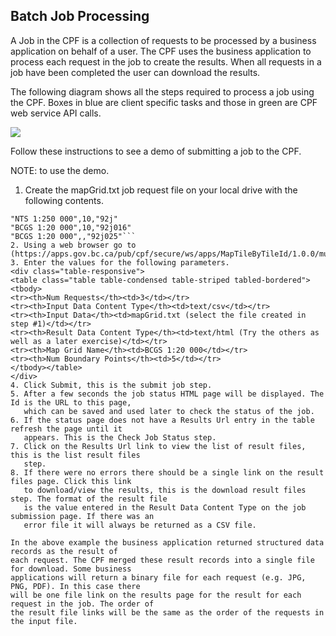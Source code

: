 ## Batch Job Processing

A Job in the CPF is a collection of requests to be processed by a business application on behalf
of a user. The CPF uses the business application to process each request in the job to create the 
results. When all requests in a job have been completed the user can download the results.

The following diagram shows all the steps required to process a job using the CPF. Boxes in blue
are client specific tasks and those in green are CPF web service API calls.

<div class="diagram"><img src="../images/jobProcessing.png" /></div>
 
Follow these instructions to see a demo of submitting a job to the CPF.

NOTE:  to use the demo.


1. Create the mapGrid.txt job request file on your local drive with the following contents.
```"mapGridName","numBoundaryPoints","mapTileId"
"NTS 1:250 000",10,"92j"
"BCGS 1:20 000",10,"92j016"
"BCGS 1:20 000",,"92j025"```
2. Using a web browser go to (https://apps.gov.bc.ca/pub/cpf/secure/ws/apps/MapTileByTileId/1.0.0/multiple/).
3. Enter the values for the following parameters.
<div class="table-responsive">
<table class="table table-condensed table-striped tabled-bordered">
<tbody>
<tr><th>Num Requests</th><td>3</td></tr>
<tr><th>Input Data Content Type</th><td>text/csv</td></tr>
<tr><th>Input Data</th><td>mapGrid.txt (select the file created in step #1)</td></tr>
<tr><th>Result Data Content Type</th><td>text/html (Try the others as well as a later exercise)</td></tr>
<tr><th>Map Grid Name</th><td>BCGS 1:20 000</td></tr>
<tr><th>Num Boundary Points</th><td>5</td></tr>
</tbody></table>
</div>
4. Click Submit, this is the submit job step.
5. After a few seconds the job status HTML page will be displayed. The Id is the URL to this page,
   which can be saved and used later to check the status of the job.
6. If the status page does not have a Results Url entry in the table refresh the page until it 
   appears. This is the Check Job Status step.
7. Click on the Results Url link to view the list of result files, this is the list result files 
   step.
8. If there were no errors there should be a single link on the result files page. Click this link 
   to download/view the results, this is the download result files step. The format of the result file 
   is the value entered in the Result Data Content Type on the job submission page. If there was an 
   error file it will always be returned as a CSV file.

In the above example the business application returned structured data records as the result of 
each request. The CPF merged these result records into a single file for download. Some business 
applications will return a binary file for each request (e.g. JPG, PNG, PDF). In this case there 
will be one file link on the results page for the result for each request in the job. The order of 
the result file links will be the same as the order of the requests in the input file.
